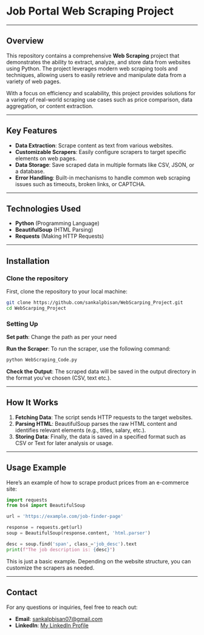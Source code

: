 # Job Portal Web Scraping Project

---

## Overview

This repository contains a comprehensive **Web Scraping** project that demonstrates the ability to extract, analyze, and store data from websites using Python. The project leverages modern web scraping tools and techniques, allowing users to easily retrieve and manipulate data from a variety of web pages.

With a focus on efficiency and scalability, this project provides solutions for a variety of real-world scraping use cases such as price comparison, data aggregation, or content extraction.

---

## Key Features

- **Data Extraction**: Scrape content as text from various websites.
- **Customizable Scrapers**: Easily configure scrapers to target specific elements on web pages.
- **Data Storage**: Save scraped data in multiple formats like CSV, JSON, or a database.
- **Error Handling**: Built-in mechanisms to handle common web scraping issues such as timeouts, broken links, or CAPTCHA.

---

## Technologies Used

- **Python** (Programming Language)
- **BeautifulSoup** (HTML Parsing)
- **Requests** (Making HTTP Requests)
---

## Installation

### Clone the repository
First, clone the repository to your local machine:

```bash
git clone https://github.com/sankalpbisan/WebScarping_Project.git
cd WebScarping_Project
```

### Setting Up

**Set path**: Change the path as per your need

**Run the Scraper**: To run the scraper, use the following command:

   ```bash
   python WebScraping_Code.py
   ```

**Check the Output**: The scraped data will be saved in the output directory in the format you’ve chosen (CSV, text etc.).

---

## How It Works

1. **Fetching Data**: The script sends HTTP requests to the target websites.
2. **Parsing HTML**: BeautifulSoup parses the raw HTML content and identifies relevant elements (e.g., titles, salary, etc.).
4. **Storing Data**: Finally, the data is saved in a specified format such as CSV or Text for later analysis or usage.

---

## Usage Example

Here’s an example of how to scrape product prices from an e-commerce site:

```python
import requests
from bs4 import BeautifulSoup

url = 'https://example.com/job-finder-page'

response = requests.get(url)
soup = BeautifulSoup(response.content, 'html.parser')

desc = soup.find('span', class_='job_desc').text
print(f"The job description is: {desc}")
```

This is just a basic example. Depending on the website structure, you can customize the scrapers as needed.

---

## Contact

For any questions or inquiries, feel free to reach out:

- **Email**: sankalpbisan07@gmail.com
- **LinkedIn**: [My LinkedIn Profile](https://in.linkedin.com/in/sankalpbisan)

